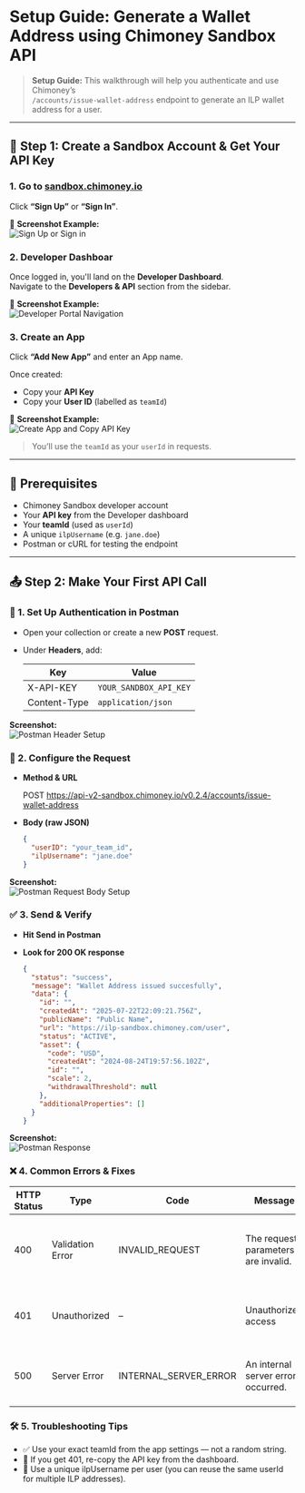 # Setup Guide: Generate a Wallet Address using Chimoney Sandbox API

> **Setup Guide:** This walkthrough will help you authenticate and use Chimoney’s  
> `/accounts/issue-wallet-address` endpoint to generate an ILP wallet address for a user.

---

## 🔐 Step 1: Create a Sandbox Account & Get Your API Key

### 1. Go to [sandbox.chimoney.io](https://sandbox.chimoney.io)

Click **“Sign Up”** or **“Sign In”**.

📸 **Screenshot Example:**  
![Sign Up or Sign in](https://i.postimg.cc/Wz4ZYZVy/image.png)

### 2. Developer Dashboar

Once logged in, you'll land on the **Developer Dashboard**.  
Navigate to the **Developers & API** section from the sidebar.

📸 **Screenshot Example:**  
![Developer Portal Navigation](https://i.postimg.cc/Nf99yBjR/image.png)

### 3. Create an App

Click **“Add New App”** and enter an App name.

Once created:

- Copy your **API Key**
- Copy your **User ID** (labelled as `teamId`)

📸 **Screenshot Example:**  
![Create App and Copy API Key](https://i.postimg.cc/C19Z7QvR/image.png)

> You’ll use the `teamId` as your `userId` in requests.

---

## 🧰 Prerequisites

- Chimoney Sandbox developer account
- Your **API key** from the Developer dashboard
- Your **teamId** (used as `userId`)
- A unique `ilpUsername` (e.g. `jane.doe`)
- Postman or cURL for testing the endpoint

---

## 📤 Step 2: Make Your First API Call

### 🔐 1. Set Up Authentication in Postman

- Open your collection or create a new **POST** request.
- Under **Headers**, add:

  | Key          | Value                  |
  | ------------ | ---------------------- |
  | X-API-KEY    | `YOUR_SANDBOX_API_KEY` |
  | Content-Type | `application/json`     |

**Screenshot:**  
![Postman Header Setup](https://i.postimg.cc/dQdDvnH9/image.png)

### 🚀 2. Configure the Request

- **Method & URL**

  POST <https://api-v2-sandbox.chimoney.io/v0.2.4/accounts/issue-wallet-address>

- **Body (raw JSON)**

  ```json
  {
    "userID": "your_team_id",
    "ilpUsername": "jane.doe"
  }
  ```

**Screenshot:**  
![Postman Request Body Setup](https://i.postimg.cc/Pfmf0JJ3/image.png)

### ✅ 3. Send & Verify

- **Hit **Send** in Postman**
- **Look for 200 OK response**

  ```json
  {
    "status": "success",
    "message": "Wallet Address issued succesfully",
    "data": {
      "id": "",
      "createdAt": "2025-07-22T22:09:21.756Z",
      "publicName": "Public Name",
      "url": "https://ilp-sandbox.chimoney.com/user",
      "status": "ACTIVE",
      "asset": {
        "code": "USD",
        "createdAt": "2024-08-24T19:57:56.102Z",
        "id": "",
        "scale": 2,
        "withdrawalThreshold": null
      },
      "additionalProperties": []
    }
  }
  ```

**Screenshot:**  
![Postman Response](https://i.postimg.cc/0N3CLxZn/image.png)

### ❌ 4. Common Errors & Fixes

| HTTP Status | Type             | Code                    | Message                                       | Likely Cause                             | Suggested Fix                                     |
|-------------|------------------|--------------------------|-----------------------------------------------|-------------------------------------------|--------------------------------------------------|
| 400         | Validation Error | INVALID_REQUEST          | The request parameters are invalid.           | `userId` or `ilpUsername` is invalid or missing | Double-check the request body and field formats |
| 401         | Unauthorized     | –                        | Unauthorized access                           | API key is missing or incorrect           | Ensure `X-API-KEY` is present and valid in header |
| 500         | Server Error     | INTERNAL_SERVER_ERROR    | An internal server error occurred.            | Issue on Chimoney’s end or malformed request | Try again later or contact Chimoney support       |

### 🛠 5. Troubleshooting Tips

- ✅ Use your exact teamId from the app settings — not a random string.
- 🔑 If you get 401, re-copy the API key from the dashboard.
- 🔁 Use a unique ilpUsername per user (you can reuse the same userId for multiple ILP addresses).